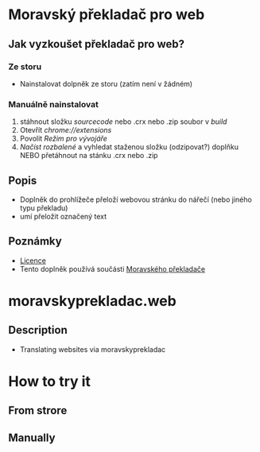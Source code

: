# Moravský překladač pro web
## Jak vyzkoušet překladač pro web?
### Ze storu
- Nainstalovat dolpněk ze storu (zatím není v žádném)
  
### Manuálně nainstalovat
1. stáhnout složku *sourcecode* nebo .crx nebo .zip soubor v *build*
1. Otevřít *chrome://extensions*
2. Povolit *Režim pro vývojáře*
3. *Načíst rozbalené* a vyhledat staženou složku (odzipovat?) doplňku NEBO přetáhnout na stánku .crx nebo .zip

## Popis
- Doplněk do prohlížeče přeloží webovou stránku do nářečí (nebo jiného typu překladu)
- umí přeložit označený text

## Poznámky
- [Licence](https://github.com/GeftGames/moravskyprekladac.web/blob/main/LICENSE)
- Tento doplněk používá součásti [Moravského překladače](https://github.com/GeftGames/moravskyprekladac)

# moravskyprekladac.web
## Description
- Translating websites via moravskyprekladac

# How to try it
## From strore

## Manually
